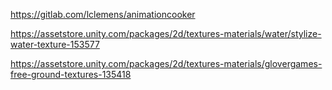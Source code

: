 https://gitlab.com/lclemens/animationcooker

https://assetstore.unity.com/packages/2d/textures-materials/water/stylize-water-texture-153577

https://assetstore.unity.com/packages/2d/textures-materials/glovergames-free-ground-textures-135418
